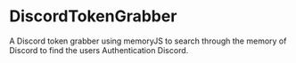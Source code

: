 # DiscordTokenGrabber
A Discord token grabber using memoryJS to search through the memory of Discord to find the users Authentication Discord.
